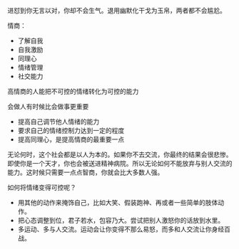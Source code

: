 进怼到你无言以对，你却不会生气。退用幽默化干戈为玉帛，两者都不会尴尬。

情商：

- 了解自我
- 自我激励
- 同理心
- 情绪管理
- 社交能力

高情商的人能把不可控的情绪转化为可控的能力

会做人有时候比会做事更重要

- 提高自己调节他人情绪的能力
- 要求自己的情绪控制力达到一定的程度
- 提高同理心，是提高情商的最重要一点

无论何时，这个社会都是以人为本的。如果你不去交流，你最终的结果会很悲惨。即使你是一个天才，你也会被送进精神病院。所以无论如何不能放弃与别人交流的能力。这时候只需要一点点智商，你就会比大多数人强。

如何将情绪变得可控呢？

- 用其他的动作来掩饰自己，比如大笑、假装跑神、再或者一些简单的肢体动作。
- 把心态调整到位，君子若水，包容乃大。尝试把别人激怒你的话放到水里。
- 多运动、多与人交流。运动会让你变得不那么易怒，而多和人交流让你身经百战。